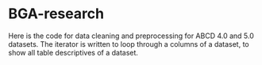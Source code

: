 # BGA-research
Here is the code for data cleaning and preprocessing for ABCD 4.0 and 5.0 datasets. 
The iterator is written to loop through a columns of a dataset, to show all table descriptives of a dataset. 
